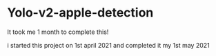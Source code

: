 # Yolo-v2-apple-detection

It took me 1 month to complete this!

i started this project on 1st april 2021
and completed it my 1st may 2021

